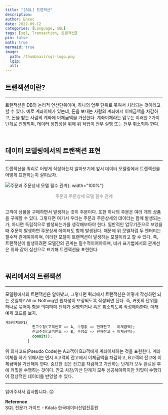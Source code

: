 ```yaml
---
title: "[SQL] 트랜잭션"
description: 
author: Enxec
date: 2022-09-12
categories: [Language, SQL]
tags: [sql, Transaction, 트랜잭션]
pin: false
math: true
mermaid: true
image:
  path: /thumbnail/sql-logo.png
  lqip: 
  alt: 
---
```


## 트랜잭션이란?
---
트랜잭션은 DB의 논리적 연산단위이며, 하나의 업무 단위로 묶여서 처리되는 것이라고 할 수 있다. 예로 계좌이체가 있는데, 돈을 보내는 사람의 계좌에서 이체금액을 차감하고, 돈을 받는 사람의 계좌에 이체금액을 가산한다. 계좌이체라는 업무는 이러한 2가지  단계로 진행되며, 데이터 정합성을 위해 위 작업이 전부 실행 또는 전부 취소되야 한다.  

<br>

## 데이터 모델링에서의 트랜잭션 표현
---
트랜잭션을 쿼리로 어떻게 작성하는지 알아보기에 앞서 데이터 모델링에서 트랜잭션을 어떻게 표현하는지 살펴보자.

![주문과 주문상세 모델 필수 관계](/posts/20220912/required-relationships-between-models.png "주문과 주문상세 모델 필수 관계"){: width="100%"}
<div style="color: gray; text-align: center; margin-bottom: 30px;">주문과 주문상세 모델 필수 관계</div>

고객이 상품을 구매하면서 발생하는 것이 주문이다. 또한 하나의 주문은 여러 개의 상품을 구매할 수 있다. 그렇다면 여기서 우리는 주문과 주문상세의 데이터는 함께 발생되는가, 아니면 독립적으로 발생되는가를 생각해보아야 한다. 일반적인 업무기준으로 보았을 때 주문이 발생하면 주문상세 데이터도 함께 발생된다. 때문에 위 모델처럼 두 엔터티는 필수적 관계여야하며, 이러한 모델이 트랜잭션이 발생하는 모델이라고 할 수 있다. 즉, 트랜잭션이 발생하려면 모델간의 관계는 필수적이여야하며, 바커 표기법에서의 관계선은 위와 같이 실선으로 표기해 트랜잭션을 표현한다.

<br>

## 쿼리에서의 트랜잭션
---
모델링에서의 트랜잭션은 알아봤고, 그렇다면 쿼리에서 트랜잭션은 어떻게 작성하면 되는 것일까? All or Nothing인 원자성이 보장되도록 작성되면 된다. 즉, 커밋의 단위를 하나로 묶어야 함을 의미하며 전체가 실행되거나 혹은 취소되도록 작성해야한다. 아래 예제 코드를 보자.

```sql
계좌이체API{
            잔고수정(고객번호 => A, 수정값 => 현재잔고 - 이체금액);
            잔고수정(고객번호 => B, 수정값 => 현재잔고 + 이체금액);
            commit();
          }
```

위 의사코드(Pseudo Code)는 A고객이 B고객에게 계좌이체하는 것을 표현한다. 계좌이체를 하기 위해서는 먼저 A고객의 잔고에서 이체금액을 차감하고, B고객의 잔고에 이체금액을 가산해야 한다. 중요한 것은 잔고를 차감하고 가산하는 단계가 모두 완료된 후에 커밋을 수행하는 것이다. 잔고 차감/가산 단계가 모두 성공해야하지만 커밋이 수행되어 정상적인 데이터를 반영할 수 있다.

---

읽어주셔서 감사합니다. 😊 

__Reference__  
SQL 전문가 가이드 - Kdata 한국데이터산업진흥원  